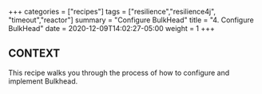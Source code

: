 +++
categories = ["recipes"]
tags = ["resilience","resilience4j", "timeout","reactor"]
summary = "Configure BulkHead"
title = "4. Configure BulkHead"
date = 2020-12-09T14:02:27-05:00
weight = 1
+++

## CONTEXT
This recipe walks you through the process of how to configure and implement
Bulkhead.
